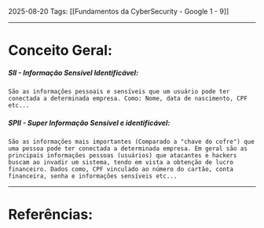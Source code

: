 2025-08-20
Tags: [[Fundamentos da CyberSecurity - Google 1 - 9]]

----
# Conceito Geral:

##### SII - Informação Sensível Identificável:
	São as informações pessoais e sensíveis que um usuário pode ter conectada a determinada empresa. Como: Nome, data de nascimento, CPF etc...

##### SPII - Super Informação Sensível e identificável:
	São as informações mais importantes (Comparado a "chave do cofre") que uma pessoa pode ter conectada a determinada empresa. Em geral são as principais informações pessoas (usuários) que atacantes e hackers buscam ao invadir um sistema, tendo em vista a obtenção de lucro financeiro. Dados como, CPF vinculado ao número do cartão, conta financeira, senha e informações sensíveis etc...

-----
# Referências:

